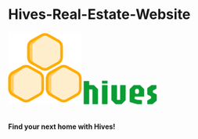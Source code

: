 # Hives-Real-Estate-Website

<div align="left">
   <img src="https://github.com/we-make-space/Hives-Real-Estate-Website/blob/main/public/images/logo_hives.svg" 
       alt="Hives Logo" width="150" style="margin-bottom: 20px;">
  <img src="https://github.com/we-make-space/Hives-Real-Estate-Website/blob/main/public/images/hives.svg" 
       alt="Hives Logo" width="150" style="margin-bottom: 20px;">
</div>

**Find your next home with Hives!**
